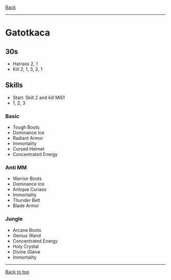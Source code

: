 [Back](../)

----

# Gatotkaca

## 30s
- Harrass 2, 1
- Kill 2, 1, 3, 2, 1

## Skills
- Start: Skill 2 and kill MID!
- 1, 2, 3

### Basic
- Tough Boots
- Dominance Ice
- Radiant Armor
- Immortality
- Cursed Helmet
- Concentrated Energy

### Anti MM
- Warrior Boots
- Dominance Ice
- Antique Curiass
- Immortality
- Thunder Belt
- Blade Armor

### Jungle
- Arcane Boots
- Genius Wand
- Concentrated Energy
- Holy Crystal
- Divine Glaive
- Immortality

----

[Back to top](./#)
